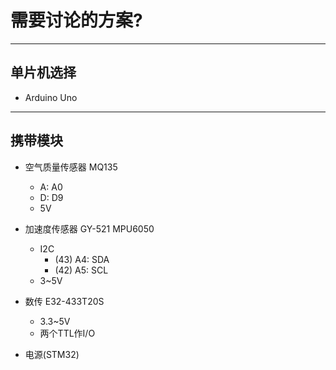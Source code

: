 需要讨论的方案?
================

***

单片机选择
---------

+ Arduino Uno

***


携带模块
------------

<!-- + (micro)SD卡读取 -->

  

+ 空气质量传感器 MQ135
  <!-- 俩普通io,最后选引脚 -->
  - A: A0
  - D: D9
  - 5V 


+ 加速度传感器 GY-521 MPU6050
  - I2C
    - (43) A4: SDA
    - (42) A5: SCL
  - 3~5V

+ 数传 E32-433T20S
  - 3.3~5V
  - 两个TTL作I/O

+ 电源(STM32)
  

  
